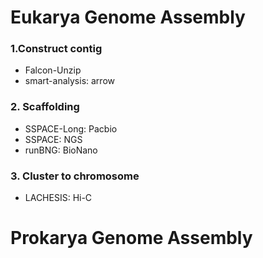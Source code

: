 # Eukarya Genome Assembly 
### 1.Construct contig
* Falcon-Unzip 
* smart-analysis: arrow 
### 2. Scaffolding
* SSPACE-Long: Pacbio
* SSPACE: NGS
* runBNG: BioNano
### 3. Cluster to chromosome
* LACHESIS: Hi-C

# Prokarya Genome Assembly

